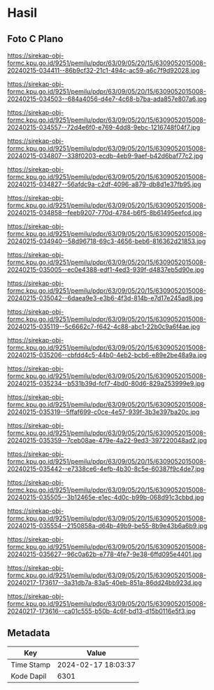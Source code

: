 # Hasil

## Foto C Plano

https://sirekap-obj-formc.kpu.go.id/9251/pemilu/pdpr/63/09/05/20/15/6309052015008-20240215-034411--86b9cf32-21c1-494c-ac59-a6c7f9d92028.jpg

https://sirekap-obj-formc.kpu.go.id/9251/pemilu/pdpr/63/09/05/20/15/6309052015008-20240215-034503--684a4056-d4e7-4c68-b7ba-ada857e807a6.jpg

https://sirekap-obj-formc.kpu.go.id/9251/pemilu/pdpr/63/09/05/20/15/6309052015008-20240215-034557--72d4e6f0-e769-4dd8-9ebc-1216748f04f7.jpg

https://sirekap-obj-formc.kpu.go.id/9251/pemilu/pdpr/63/09/05/20/15/6309052015008-20240215-034807--338f0203-ecdb-4eb9-9aef-b42d6baf77c2.jpg

https://sirekap-obj-formc.kpu.go.id/9251/pemilu/pdpr/63/09/05/20/15/6309052015008-20240215-034827--56afdc9a-c2df-4096-a879-db8d1e37fb95.jpg

https://sirekap-obj-formc.kpu.go.id/9251/pemilu/pdpr/63/09/05/20/15/6309052015008-20240215-034858--feeb9207-770d-4784-b6f5-8b61495eefcd.jpg

https://sirekap-obj-formc.kpu.go.id/9251/pemilu/pdpr/63/09/05/20/15/6309052015008-20240215-034940--58d96718-69c3-4656-beb6-816362d21853.jpg

https://sirekap-obj-formc.kpu.go.id/9251/pemilu/pdpr/63/09/05/20/15/6309052015008-20240215-035005--ec0e4388-edf1-4ed3-939f-d4837eb5d90e.jpg

https://sirekap-obj-formc.kpu.go.id/9251/pemilu/pdpr/63/09/05/20/15/6309052015008-20240215-035042--6daea9e3-e3b6-4f3d-814b-e7d17e245ad8.jpg

https://sirekap-obj-formc.kpu.go.id/9251/pemilu/pdpr/63/09/05/20/15/6309052015008-20240215-035119--5c6662c7-f642-4c88-abc1-22b0c9a6f4ae.jpg

https://sirekap-obj-formc.kpu.go.id/9251/pemilu/pdpr/63/09/05/20/15/6309052015008-20240215-035206--cbfdd4c5-44b0-4eb2-bcb6-e89e2be48a9a.jpg

https://sirekap-obj-formc.kpu.go.id/9251/pemilu/pdpr/63/09/05/20/15/6309052015008-20240215-035234--b531b39d-fcf7-4bd0-80d6-829a253999e9.jpg

https://sirekap-obj-formc.kpu.go.id/9251/pemilu/pdpr/63/09/05/20/15/6309052015008-20240215-035319--5ffaf699-c0ce-4e57-939f-3b3e397ba20c.jpg

https://sirekap-obj-formc.kpu.go.id/9251/pemilu/pdpr/63/09/05/20/15/6309052015008-20240215-035359--7ceb08ae-479e-4a22-9ed3-397220048ad2.jpg

https://sirekap-obj-formc.kpu.go.id/9251/pemilu/pdpr/63/09/05/20/15/6309052015008-20240215-035442--e7338ce6-4efb-4b30-8c5e-60387f9c4de7.jpg

https://sirekap-obj-formc.kpu.go.id/9251/pemilu/pdpr/63/09/05/20/15/6309052015008-20240215-035505--3b12465e-e1ec-4d0c-b99b-068d91c3cbbd.jpg

https://sirekap-obj-formc.kpu.go.id/9251/pemilu/pdpr/63/09/05/20/15/6309052015008-20240215-035554--2150858a-d64b-49b9-be55-8b9e43b6a6b9.jpg

https://sirekap-obj-formc.kpu.go.id/9251/pemilu/pdpr/63/09/05/20/15/6309052015008-20240215-035627--96c0a62b-e778-4fe7-9e38-6ffd095e4401.jpg

https://sirekap-obj-formc.kpu.go.id/9251/pemilu/pdpr/63/09/05/20/15/6309052015008-20240217-173617--3a31db7a-83a5-40eb-851a-86dd24bb923d.jpg

https://sirekap-obj-formc.kpu.go.id/9251/pemilu/pdpr/63/09/05/20/15/6309052015008-20240217-173616--ca01c555-b50b-4c6f-bd13-d15b0116e5f3.jpg


## Metadata

| Key        | Value               |
| ---------- | ------------------- |
| Time Stamp | 2024-02-17 18:03:37 |
| Kode Dapil | 6301                |



